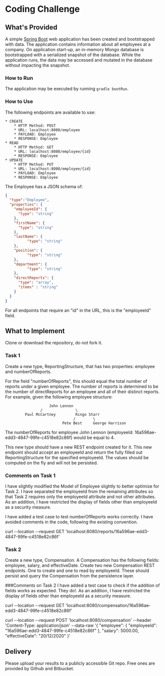 # Coding Challenge
## What's Provided
A simple [Spring Boot](https://projects.spring.io/spring-boot/) web application has been created and bootstrapped 
with data. The application contains information about all employees at a company. On application start-up, an in-memory 
Mongo database is bootstrapped with a serialized snapshot of the database. While the application runs, the data may be
accessed and mutated in the database without impacting the snapshot.

### How to Run
The application may be executed by running `gradle bootRun`.

### How to Use
The following endpoints are available to use:
```
* CREATE
    * HTTP Method: POST 
    * URL: localhost:8080/employee
    * PAYLOAD: Employee
    * RESPONSE: Employee
* READ
    * HTTP Method: GET 
    * URL: localhost:8080/employee/{id}
    * RESPONSE: Employee
* UPDATE
    * HTTP Method: PUT 
    * URL: localhost:8080/employee/{id}
    * PAYLOAD: Employee
    * RESPONSE: Employee
```
The Employee has a JSON schema of:
```json
{
  "type":"Employee",
  "properties": {
    "employeeId": {
      "type": "string"
    },
    "firstName": {
      "type": "string"
    },
    "lastName": {
          "type": "string"
    },
    "position": {
          "type": "string"
    },
    "department": {
          "type": "string"
    },
    "directReports": {
      "type": "array",
      "items" : "string"
    }
  }
}
```
For all endpoints that require an "id" in the URL, this is the "employeeId" field.

## What to Implement
Clone or download the repository, do not fork it.

### Task 1
Create a new type, ReportingStructure, that has two properties: employee and numberOfReports.

For the field "numberOfReports", this should equal the total number of reports under a given employee. The number of 
reports is determined to be the number of directReports for an employee and all of their distinct reports. For example, 
given the following employee structure:
```
                    John Lennon
                /               \
         Paul McCartney         Ringo Starr
                               /        \
                          Pete Best     George Harrison
```
The numberOfReports for employee John Lennon (employeeId: 16a596ae-edd3-4847-99fe-c4518e82c86f) would be equal to 4. 

This new type should have a new REST endpoint created for it. This new endpoint should accept an employeeId and return 
the fully filled out ReportingStructure for the specified employeeId. The values should be computed on the fly and will 
not be persisted.

### Comments on Task 1
I have slightly modified the Model of Employee slightly to better optimize for Task 2. I have separated the employeeId 
from the remaining attributes so that Task 2 requires only the employeeId attribute and not other attributes. As an addition, 
I have restricted the display of fields other than employeeId as a security measure.

I have added a test case to test numberOfReports works correctly. I have avoided comments in the code, following the
existing convention.

curl --location --request GET 'localhost:8080/reports/16a596ae-edd3-4847-99fe-c4518e82c86f'

### Task 2
Create a new type, Compensation. A Compensation has the following fields: employee, salary, and effectiveDate. Create 
two new Compensation REST endpoints. One to create and one to read by employeeId. These should persist and query the 
Compensation from the persistence layer.

###Comments on Task 2
I have added a test case to check if the addition of fields works as expected. They do!. As an addition, I have restricted
the display of fields other than employeeId as a security measure.

curl --location --request GET 'localhost:8080/compensation/16a596ae-edd3-4847-99fe-c4518e82c86f'

curl --location --request POST 'localhost:8080/compensation' --header 'Content-Type: application/json' --data-raw '{
    "employee": {
                    "employeeId": "16a596ae-edd3-4847-99fe-c4518e82c86f"
                },
    "salary": 5000.00,
    "effectiveDate": "20/12/2020"
}'

## Delivery
Please upload your results to a publicly accessible Git repo. Free ones are provided by Github and Bitbucket.
